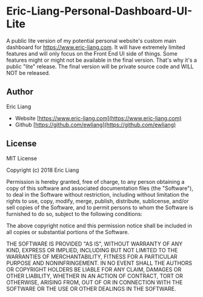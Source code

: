# Eric-Liang-Personal-Dashboard-UI-Lite
A public lite version of my potential personal website's custom main dashboard for https://www.eric-liang.com. It will have extremely limited features and will only focus on the Front End UI side of things. Some features might or might not be available in the final version. That's why it's a public "lite" release. The final version will be private source code and WILL NOT be released.

## Author
Eric Liang
- Website [https://www.eric-liang.com](https://www.eric-liang.com)
- Github [https://github.com/ewliang](https://github.com/ewliang)

## License
MIT License

Copyright (c) 2018 Eric Liang

Permission is hereby granted, free of charge, to any person obtaining a copy
of this software and associated documentation files (the "Software"), to deal
in the Software without restriction, including without limitation the rights
to use, copy, modify, merge, publish, distribute, sublicense, and/or sell
copies of the Software, and to permit persons to whom the Software is
furnished to do so, subject to the following conditions:

The above copyright notice and this permission notice shall be included in all
copies or substantial portions of the Software.

THE SOFTWARE IS PROVIDED "AS IS", WITHOUT WARRANTY OF ANY KIND, EXPRESS OR
IMPLIED, INCLUDING BUT NOT LIMITED TO THE WARRANTIES OF MERCHANTABILITY,
FITNESS FOR A PARTICULAR PURPOSE AND NONINFRINGEMENT. IN NO EVENT SHALL THE
AUTHORS OR COPYRIGHT HOLDERS BE LIABLE FOR ANY CLAIM, DAMAGES OR OTHER
LIABILITY, WHETHER IN AN ACTION OF CONTRACT, TORT OR OTHERWISE, ARISING FROM,
OUT OF OR IN CONNECTION WITH THE SOFTWARE OR THE USE OR OTHER DEALINGS IN THE
SOFTWARE.
